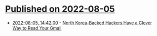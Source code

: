 # [Published on 2022-08-05](index.md)

* [2022-08-05, 14:42:00](https://soylentnews.org/article.pl?sid=22/08/04/189208&from=rss) - [North Korea-Backed Hackers Have a Clever Way to Read Your Gmail](https://soylentnews.org/article.pl?sid=22/08/04/189208&from=rss)
